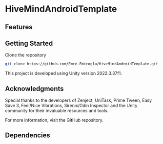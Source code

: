 # HiveMindAndroidTemplate

## Features

## Getting Started
Clone the repository
```bash
git clone https://github.com/Emre-Emiroglu/HiveMindAndroidTemplate.git
```
This project is developed using Unity version 2022.3.37f1.

## Acknowledgments
Special thanks to the developers of Zenject, UniTask, Prime Tween, Easy Save 3, Feel/Nice Vibrations, Sirenix/Odin Inspector and the Unity community for their invaluable resources and tools.

For more information, visit the GitHub repository.

## Dependencies

